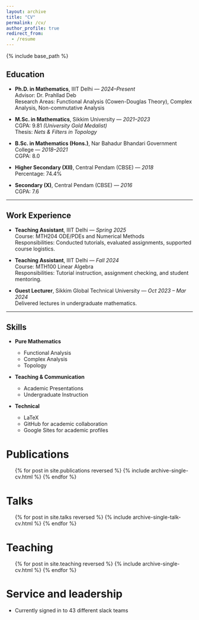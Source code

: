 ```yaml
---
layout: archive
title: "CV"
permalink: /cv/
author_profile: true
redirect_from:
  - /resume
---
```


{% include base_path %}
## Education

- **Ph.D. in Mathematics**, IIIT Delhi — *2024–Present*  
  Advisor: Dr. Prahllad Deb  
  Research Areas: Functional Analysis (Cowen-Douglas Theory), Complex Analysis, Non-commutative Analysis

- **M.Sc. in Mathematics**, Sikkim University — *2021–2023*  
  CGPA: 9.81 *(University Gold Medalist)*  
  Thesis: *Nets & Filters in Topology*

- **B.Sc. in Mathematics (Hons.)**, Nar Bahadur Bhandari Government College — *2018–2021*  
  CGPA: 8.0

- **Higher Secondary (XII)**, Central Pendam (CBSE) — *2018*  
  Percentage: 74.4%

- **Secondary (X)**, Central Pendam (CBSE) — *2016*  
  CGPA: 7.6

---

## Work Experience

- **Teaching Assistant**, IIIT Delhi — *Spring 2025*  
  Course: MTH204 ODE/PDEs and Numerical Methods  
  Responsibilities: Conducted tutorials, evaluated assignments, supported course logistics.

- **Teaching Assistant**, IIIT Delhi — *Fall 2024*  
  Course: MTH100 Linear Algebra  
  Responsibilities: Tutorial instruction, assignment checking, and student mentoring.

- **Guest Lecturer**, Sikkim Global Technical University — *Oct 2023 – Mar 2024*  
  Delivered lectures in undergraduate mathematics.

---

## Skills

- **Pure Mathematics**
  - Functional Analysis
  - Complex Analysis
  - Topology

- **Teaching & Communication**
  - Academic Presentations
  - Undergraduate Instruction

- **Technical**
  - LaTeX
  - GitHub for academic collaboration
  - Google Sites for academic profiles



Publications
======
  <ul>{% for post in site.publications reversed %}
    {% include archive-single-cv.html %}
  {% endfor %}</ul>
  
Talks
======
  <ul>{% for post in site.talks reversed %}
    {% include archive-single-talk-cv.html  %}
  {% endfor %}</ul>
  
Teaching
======
  <ul>{% for post in site.teaching reversed %}
    {% include archive-single-cv.html %}
  {% endfor %}</ul>
  
Service and leadership
======
* Currently signed in to 43 different slack teams
